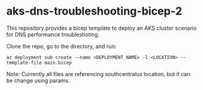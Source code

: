 # aks-dns-troubleshooting-bicep-2

This repository provides a bicep template to deploy an AKS cluster scenario for DNS performance troubleshoting.

Clone the repo, go to the directory, and run:

```az deployment sub create --name <DEPLOYMENT_NAME> -l <LOCATION> --template-file main.bicep```

Note: Currently all files are referencing southcentralus location, but it can be change using params.
